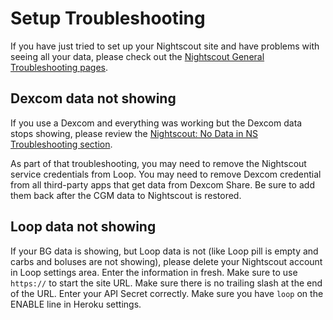 # Setup Troubleshooting

If you have just tried to set up your Nightscout site and have problems with seeing all your data, please check out the [Nightscout General Troubleshooting pages](https://nightscout.github.io/troubleshoot/troublehoot).

## Dexcom data not showing

If you use a Dexcom and everything was working but the Dexcom data stops showing, please review the [Nightscout: No Data in NS Troubleshooting section](https://nightscout.github.io/troubleshoot/troublehoot/#no-data-in-nightscout).

As part of that troubleshooting, you may need to remove the Nightscout service credentials from Loop.  You may need to remove Dexcom credential from all third-party apps that get data from Dexcom Share.  Be sure to add them back after the CGM data to Nightscout is restored.


## Loop data not showing

If your BG data is showing, but Loop data is not (like Loop pill is empty and carbs and boluses are not showing), please delete your Nightscout account in Loop settings area. Enter the information in fresh. Make sure to use `https://` to start the site URL. Make sure there is no trailing slash at the end of the URL. Enter your API Secret correctly. Make sure you have `loop` on the ENABLE line in Heroku settings.
